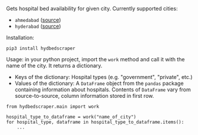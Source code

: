 Gets hospital bed availability for given city. Currently supported cities:

* `ahmedabad` ([source](https://ahna.org.in/covid19.html))
* `hyderabad` ([source](http://164.100.112.24/SpringMVC/Hospital_Beds_Statistic_Bulletin_citizen.html))

Installation:

```
pip3 install hydbedscraper
```

Usage: in your python project, import the `work` method and call it with the name of the city. It returns a dictionary.

* Keys of the dictionary: Hospital types (e.g. "government", "private", etc.)
* Values of the dictionary: A `DataFrame` object from the `pandas` package containing information about hospitals. Contents of `DataFrame` vary from source-to-source, column information stored in first row.

```
from hydbedscraper.main import work

hospital_type_to_dataframe = work("name_of_city")
for hospital_type, dataframe in hospital_type_to_dataframe.items():
    ...
```
